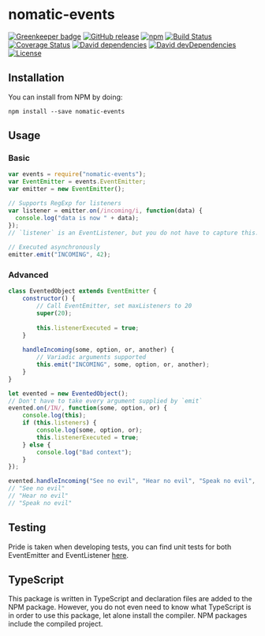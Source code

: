 # nomatic-events
[![Greenkeeper badge](https://badges.greenkeeper.io/bdfoster/nomatic-events.svg)](https://greenkeeper.io/)
[![GitHub release](https://img.shields.io/github/release/bdfoster/nomatic-events.svg)](https://github.com/bdfoster/nomatic-events/releases)
[![npm](https://img.shields.io/npm/v/nomatic-events.svg)](https://www.npmjs.com/package/nomatic-events)
[![Build Status](http://drone.bdfoster.com/api/badges/bdfoster/nomatic-events/status.svg)](http://drone.bdfoster.com/bdfoster/nomatic-events)
[![Coverage Status](https://img.shields.io/coveralls/bdfoster/nomatic-events/master.svg)](https://coveralls.io/github/bdfoster/nomatic-events)
[![David dependencies](https://img.shields.io/david/bdfoster/nomatic-events.svg)](https://david-dm.org/bdfoster/nomatic-events)
[![David devDependencies](https://img.shields.io/david/dev/bdfoster/nomatic-events.svg)](https://david-dm.org/bdfoster/nomatic-events?type=dev)
[![License](https://img.shields.io/github/license/bdfoster/nomatic-events.svg)](https://github.com/bdfoster/nomatic-events/blob/master/LICENSE)

## Installation

You can install from NPM by doing:
```
npm install --save nomatic-events
```

## Usage

### Basic

```javascript
var events = require("nomatic-events");
var EventEmitter = events.EventEmitter;
var emitter = new EventEmitter();

// Supports RegExp for listeners 
var listener = emitter.on(/incoming/i, function(data) {
  console.log("data is now " + data); 
});
// `listener` is an EventListener, but you do not have to capture this.
 
// Executed asynchronously 
emitter.emit("INCOMING", 42);
```

### Advanced
```javascript
class EventedObject extends EventEmitter {
    constructor() {
        // Call EventEmitter, set maxListeners to 20
        super(20);
        
        this.listenerExecuted = true;
    }
    
    handleIncoming(some, option, or, another) {
        // Variadic arguments supported
        this.emit("INCOMING", some, option, or, another);
    }
}

let evented = new EventedObject();
// Don't have to take every argument supplied by `emit`
evented.on(/IN/, function(some, option, or) {
    console.log(this);
    if (this.listeners) {
        console.log(some, option, or);
        this.listenerExecuted = true;
    } else {
        console.log("Bad context");
    }
});

evented.handleIncoming("See no evil", "Hear no evil", "Speak no evil", 42);
// "See no evil"
// "Hear no evil"
// "Speak no evil"
```

## Testing
Pride is taken when developing tests, you can find unit tests for both EventEmitter and EventListener
[here](test/unit).

## TypeScript
This package is written in TypeScript and declaration files are added to the NPM package.
However, you do not even need to know what TypeScript is in order to use this package,
let alone install the compiler. NPM packages include the compiled project.

